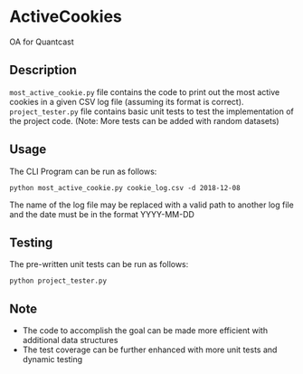# ActiveCookies
OA for Quantcast

## Description
```most_active_cookie.py``` file contains the code to print out the most active cookies in a given CSV log file (assuming its format is correct).
```project_tester.py``` file contains basic unit tests to test the implementation of the project code. (Note: More tests can be added with random datasets)

## Usage
The CLI Program can be run as follows:

```python most_active_cookie.py cookie_log.csv -d 2018-12-08```

The name of the log file may be replaced with a valid path to another log file and the date must be in the format YYYY-MM-DD

## Testing
The pre-written unit tests can be run as follows:

```python project_tester.py```


## Note
- The code to accomplish the goal can be made more efficient with additional data structures
- The test coverage can be further enhanced with more unit tests and dynamic testing
